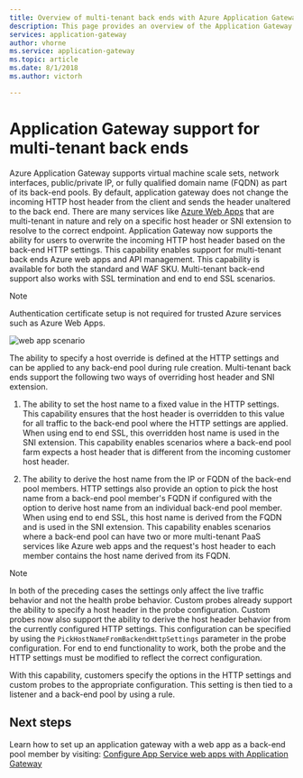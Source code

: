 ```yaml
---
title: Overview of multi-tenant back ends with Azure Application Gateway
description: This page provides an overview of the Application Gateway support for multi-tenant back ends.
services: application-gateway
author: vhorne
ms.service: application-gateway
ms.topic: article
ms.date: 8/1/2018
ms.author: victorh

---
```


# Application Gateway support for multi-tenant back ends

Azure Application Gateway supports virtual machine scale sets, network interfaces, public/private IP, or fully qualified domain name (FQDN) as part of its back-end pools. By default, application gateway does not change the incoming HTTP host header from the client and sends the header unaltered to the back end. There are many services like [Azure Web Apps](../app-service/app-service-web-overview.md) that are multi-tenant in nature and rely on a specific host header or SNI extension to resolve to the correct endpoint. Application Gateway now supports the ability for users to overwrite the incoming HTTP host header based on the back-end HTTP settings. This capability enables support for multi-tenant back ends Azure web apps and API management. This capability is available for both the standard and WAF SKU. Multi-tenant back-end support also works with SSL termination and end to end SSL scenarios.

> [!NOTE]
> Authentication certificate setup is not required for trusted Azure services such as Azure Web Apps.

![web app scenario](./media/application-gateway-web-app-overview/scenario.png)

The ability to specify a host override is defined at the HTTP settings and can be applied to any back-end pool during rule creation. Multi-tenant back ends support the following two ways of overriding host header and SNI extension.

1. The ability to set the host name to a fixed value in the HTTP settings. This capability ensures that the host header is overridden to this value for all traffic to the back-end pool where the HTTP settings are applied. When using end to end SSL, this overridden host name is used in the SNI extension. This capability enables scenarios where a back-end pool farm expects a host header that is different from the incoming customer host header.

2. The ability to derive the host name from the IP or FQDN of the back-end pool members. HTTP settings also provide an option to pick the host name from a back-end pool member's FQDN if configured with the option to derive host name from an individual back-end pool member. When using end to end SSL, this host name is derived from the FQDN and is used in the SNI extension. This capability enables scenarios where a back-end pool can have two or more multi-tenant PaaS services like Azure web apps and the request's host header to each member contains the host name derived from its FQDN.

> [!NOTE]
> In both of the preceding cases the settings only affect the live traffic behavior and not the health probe behavior. Custom probes already support the ability to specify a host header in the probe configuration. Custom probes now also support the ability to derive the host header behavior from the currently configured HTTP settings. This configuration can be specified by using the `PickHostNameFromBackendHttpSettings` parameter in the probe configuration. For end to end functionality to work, both the probe and the HTTP settings must be modified to reflect the correct configuration.

With this capability, customers specify the options in the HTTP settings and custom probes to the appropriate configuration. This setting is then tied to a listener and a back-end pool by using a rule.

## Next steps

Learn how to set up an application gateway with a web app as a back-end pool member by visiting: [Configure App Service web apps with Application Gateway](application-gateway-web-app-powershell.md)
